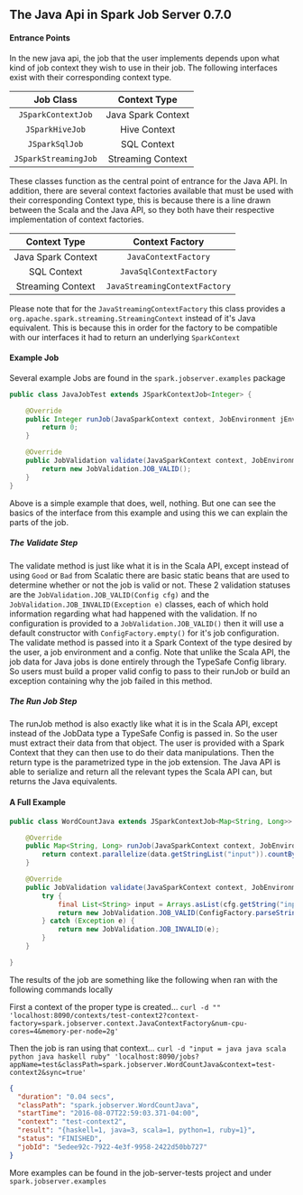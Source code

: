 ## The Java Api in Spark Job Server 0.7.0

#### Entrance Points
In the new java api, the job that the user implements depends upon what kind of job context
they wish to use in their job. The following interfaces exist with their corresponding
context type.


| Job Class | Context Type |
|:---:|:---:|
| `JSparkContextJob` | Java Spark Context |
| `JSparkHiveJob` | Hive Context |
| `JSparkSqlJob` | SQL Context |
|`JSparkStreamingJob`| Streaming Context |

These classes function as the central point of entrance for the Java API. In addition,
there are several context factories available that must be used with their corresponding
Context type, this is because there is a line drawn between the Scala and the Java API, so
they both have their respective implementation of context factories.

| Context Type | Context Factory |
| :---: | :---: |
| Java Spark Context | `JavaContextFactory` |
| SQL Context | `JavaSqlContextFactory` |
| Streaming Context | `JavaStreamingContextFactory` |

Please note that for the `JavaStreamingContextFactory` this class provides a 
`org.apache.spark.streaming.StreamingContext` instead of it's Java equivalent. This is because
this in order for the factory to be compatible with our interfaces it had to return an underlying
`SparkContext`

#### Example Job

Several example Jobs are found in the `spark.jobserver.examples` package

```java
public class JavaJobTest extends JSparkContextJob<Integer> {

    @Override
    public Integer runJob(JavaSparkContext context, JobEnvironment jEnv, Config data) {
        return 0;
    }

    @Override
    public JobValidation validate(JavaSparkContext context, JobEnvironment jEnv, Config cfg) {
        return new JobValidation.JOB_VALID();
    }
}
```

Above is a simple example that does, well, nothing. But one can see the basics of the interface from this example and
using this we can explain the parts of the job.

##### The Validate Step

The validate method is just like what it is in the Scala API, except instead of using `Good` or `Bad` from Scalatic there are
basic static beans that are used to determine whether or not the job is valid or not. These 2 validation statuses are the
`JobValidation.JOB_VALID(Config cfg)` and the `JobValidation.JOB_INVALID(Exception e)` classes, each of which hold information
regarding what had happened with the validation. If no configuration is provided to a `JobValidation.JOB_VALID()` then it will
use a default constructor with `ConfigFactory.empty()` for it's job configuration. The validate method is passed into it a Spark
Context of the type desired by the user, a job environment and a config. Note that unlike the Scala API, the job data for Java
jobs is done entirely through the TypeSafe Config library. So users must build a proper valid config to pass to their runJob or
build an exception containing why the job failed in this method.

##### The Run Job Step

The runJob method is also exactly like what it is in the Scala API, except instead of the JobData type a TypeSafe Config is passed
in. So the user must extract their data from that object. The user is provided with a Spark Context that they can then use to do
their data manipulations. Then the return type is the parametrized type in the job extension. The Java API is able to serialize and return
all the relevant types the Scala API can, but returns the Java equivalents. 

#### A Full Example

```java
public class WordCountJava extends JSparkContextJob<Map<String, Long>> {

    @Override
    public Map<String, Long> runJob(JavaSparkContext context, JobEnvironment jEnv, Config data) {
        return context.parallelize(data.getStringList("input")).countByValue();
    }

    @Override
    public JobValidation validate(JavaSparkContext context, JobEnvironment jEnv, Config cfg) {
        try {
            final List<String> input = Arrays.asList(cfg.getString("input").split(" "));
            return new JobValidation.JOB_VALID(ConfigFactory.parseString("input = " + input.toString()));
        } catch (Exception e) {
            return new JobValidation.JOB_INVALID(e);
        }
    }

}
```

The results of the job are something like the following when ran with the following commands locally

First a context of the proper type is created...
`curl -d "" 'localhost:8090/contexts/test-context2?context-factory=spark.jobserver.context.JavaContextFactory&num-cpu-cores=4&memory-per-node=2g'`

Then the job is ran using that context...
`curl -d "input = java java scala python java haskell ruby" 'localhost:8090/jobs?appName=test&classPath=spark.jobserver.WordCountJava&context=test-context2&sync=true'`

```json
{
  "duration": "0.04 secs",
  "classPath": "spark.jobserver.WordCountJava",
  "startTime": "2016-08-07T22:59:03.371-04:00",
  "context": "test-context2",
  "result": "{haskell=1, java=3, scala=1, python=1, ruby=1}",
  "status": "FINISHED",
  "jobId": "5edee92c-7922-4e3f-9958-2422d50bb727"
}
```

More examples can be found in the job-server-tests project and under `spark.jobserver.examples`